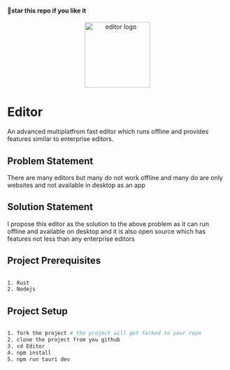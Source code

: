#### 🌟star this repo if you like it

<div align=center>
  <img src="https://github.com/kanugurajesh/Editor/assets/120458029/a76b689c-3246-4298-b00a-dad43c8c21a8" alt="editor logo" width=150 height=150>
</div>

# Editor
An advanced multiplatfrom fast editor which runs offline and provides features similar to enterprise editors.

## Problem Statement
There are many editors but many do not work offline and many do are only websites and not available in desktop as an app

## Solution Statement
I propose this editor as the solution to the above problem as it can run offline and available on desktop and it is also open source which has features not less than any enterprise editors

## Project Prerequisites

```bash

1. Rust
2. Nodejs

```

## Project Setup

```bash

1. fork the project # the project will get forked to your repo
2. clone the project from you github
3. cd Editor
4. npm install
5. npm run tauri dev

```
